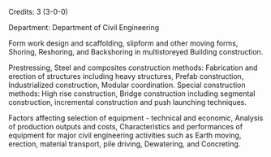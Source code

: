 Credits: 3 (3-0-0)

Department: Department of Civil Engineering

Form work design and scaffolding, slipform and other moving forms, Shoring, Reshoring, and Backshoring in multistoreyed Building construction.

Prestressing, Steel and composites construction methods: Fabrication and erection of structures including heavy structures, Prefab construction, Industrialized construction, Modular coordination. Special construction methods: High rise construction, Bridge construction including segmental construction, incremental construction and push launching techniques.

Factors affecting selection of equipment - technical and economic, Analysis of production outputs and costs, Characteristics and performances of equipment for major civil engineering activities such as Earth moving, erection, material transport, pile driving, Dewatering, and Concreting.